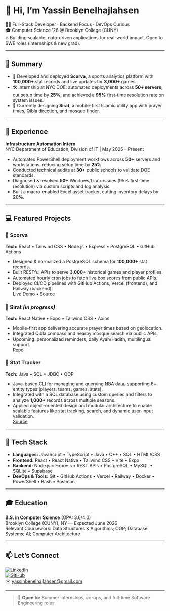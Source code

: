 # 👋 Hi, I’m Yassin Benelhajlahsen

🧑‍💻 Full-Stack Developer · Backend Focus · DevOps Curious  
🎓 Computer Science ’26 @ Brooklyn College (CUNY)  
🔥 Building scalable, data-driven applications for real-world impact. Open to SWE roles (internships & new grad).

---

## 🎯 Summary

- 🚀 Developed and deployed **Scorva**, a sports analytics platform with **100,000+** stat records and live updates for **3,000+** games.  
- 🛠️ Internship at NYC DOE: automated deployments across **50+ servers**, cut setup time by **25%**, and achieved a **95%** first-time resolution rate on system issues.  
- 📱 Currently designing **Sirat**, a mobile-first Islamic utility app with prayer times, Qibla direction, and mosque finder.

---

## 💼 Experience

**Infrastructure Automation Intern**  
NYC Department of Education, Division of IT | May 2025 – Present  
- Automated PowerShell deployment workflows across **50+** servers and workstations, reducing setup time by **25%**.  
- Conducted technical audits at **30+** public schools to validate DOE standards.  
- Diagnosed & resolved **50+** Windows/Linux issues (95% first-time resolution) via custom scripts and log analysis.  
- Built a macro-enabled Excel asset tracker, cutting inventory delays by **20%**.

---

## 💻 Featured Projects

### 🔹 Scorva  
**Tech:** React • Tailwind CSS • Node.js • Express • PostgreSQL • GitHub Actions  
- Designed & normalized a PostgreSQL schema for **100,000+** stat records.  
- Built RESTful APIs to serve **3,000+** historical games and player profiles.  
- Automated hourly cron jobs to fetch live box scores from public APIs.  
- Deployed CI/CD pipelines with GitHub Actions, Vercel (frontend), and Railway (backend).  
[Live Demo](https://scorva.vercel.app/) • [Source](https://github.com/yassinbenelhajlahsen/Scorva)

### 🔹 Sirat *(in progress)*  
**Tech:** React Native • Expo • Tailwind CSS • Axios  
- Mobile-first app delivering accurate prayer times based on geolocation.  
- Integrated Qibla compass and nearby mosque search via public APIs.  
- Upcoming: personalized reminders, daily Ayah/Hadith, multilingual support.  
[Repo](https://github.com/yassinbenelhajlahsen/Sirat)

### 🔹 Stat Tracker  
**Tech:** Java • SQL • JDBC • OOP  
- Java-based CLI for managing and querying NBA data, supporting 6+ entity types (players, teams, games, stats).  
- Integrated with a SQL database using custom queries and filters to analyze **1,000+** records across multiple seasons.  
- Applied object-oriented design and modular architecture to enable scalable features like stat tracking, search, and dynamic user-input validation.  
[Source](https://github.com/yassinbenelhajlahsen/StatTracker)

---

## 🧰 Tech Stack

- **Languages:** JavaScript • TypeScript • Java • C++ • SQL • HTML/CSS  
- **Frontend:** React • React Native • Tailwind CSS • Vite • Expo  
- **Backend:** Node.js • Express • REST APIs • PostgreSQL • MySQL • SQLite • Supabase  
- **DevOps & Tools:** Git • GitHub Actions • Vercel • Railway • Docker • PowerShell • Bash • Postman

---

## 🎓 Education

**B.S. in Computer Science** (GPA: 3.6/4.0)  
Brooklyn College (CUNY), NY — Expected June 2026  
Relevant Coursework: Data Structures & Algorithms; OOP; Database Systems; AI; Computer Architecture

---

## 📫 Let’s Connect

[![LinkedIn](https://img.shields.io/badge/LinkedIn-blue?style=for-the-badge&logo=linkedin&logoColor=white)](https://linkedin.com/in/yassinbenelhajlahsen)  
[![GitHub](https://img.shields.io/badge/GitHub-black?style=for-the-badge&logo=github)](https://github.com/yassinbenelhajlahsen)  
✉️ yassinbenelhajlahsen@gmail.com

---

> 🚀 **Open to:** Summer internships, co-ops, and full-time Software Engineering roles  
